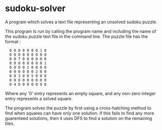 # sudoku-solver
A program which solves a text file representing an unsolved sudoku puzzle.

This program is run by calling the program name and including the name of the sudoku puzzle text file in the command line.
The puzzle file has the format :
      
      0 0 0 0 0 0 0 1 0 
      0 0 0 0 0 0 0 0 0 
      0 0 7 0 0 0 0 0 0 
      0 0 0 0 0 0 0 0 1 
      0 0 0 0 2 0 0 0 0 
      0 0 0 0 0 0 2 0 0 
      0 0 3 0 0 5 0 0 0 
      0 0 0 0 0 0 0 0 0 
      0 4 0 0 0 0 0 9 0 
    
Where any '0' entry represents an empty square, and any non-zero integer entry represents a solved square. 

The program solves the puzzle by first using a cross-hatching method to find when squares can have only one solution. If this fails to find any more guarenteed solutions, then it uses DFS to find a solution on the remaining tiles.
